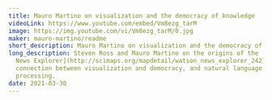 ```yaml
---
title: Mauro Martino on visualization and the democracy of knowledge
videoLink: https://www.youtube.com/embed/Vm8ezg_tarM
image: https://img.youtube.com/vi/Vm8ezg_tarM/0.jpg
maker: mauro-martino/readme
short_description: Mauro Martino on visualization and the democracy of knowledge
long_description: Steven Ross and Mauro Martino on the origins of the [Watson
  News Explorer](http://scimaps.org/mapdetail/watson_news_explorer_242), the
  connection between visualization and democracy, and natural language
  processing.
date: 2021-03-30
---
```

